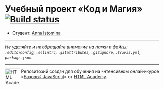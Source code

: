 # Учебный проект «Код и Магия» [![Build status][travis-image]][travis-url]

* Студент: [Anna Istomina](https://up.htmlacademy.ru/javascript/10/user/100382).

---

_Не удаляйте и не обращайте внимание на папки и файлы:_<br>
_`.editorconfig`, `.eslintrc`, `.gitattributes`, `.gitignore`, `.travis.yml`, `package.json`._

---

<a href="https://htmlacademy.ru/intensive/javascript"><img align="left" width="50" height="50" title="HTML Academy" src="https://up.htmlacademy.ru/static/img/intensive/javascript/logo-for-github.svg"></a>

Репозиторий создан для обучения на интенсивном онлайн‑курсе «[Базовый JavaScript](https://htmlacademy.ru/intensive/javascript)» от [HTML Academy](https://htmlacademy.ru).

[travis-image]: https://travis-ci.org/htmlacademy-javascript/100382-code-and-magick.svg?branch=master
[travis-url]: https://travis-ci.org/htmlacademy-javascript/100382-code-and-magick

